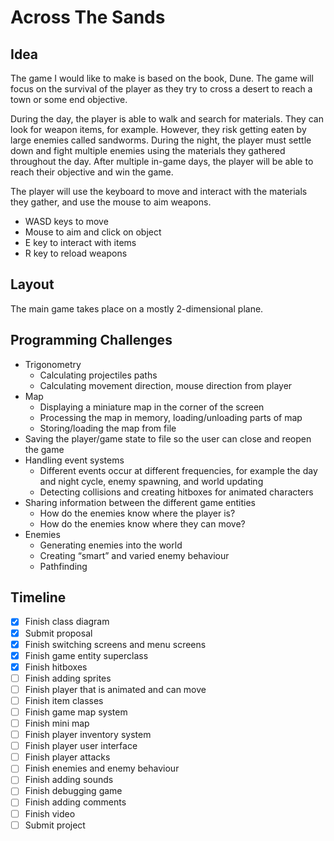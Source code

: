 # Across The Sands

## Idea

The game I would like to make is based on the book, Dune. The game will focus on the survival of the player as they try to cross a desert to reach a town or some end objective.

During the day, the player is able to walk and search for materials. They can look for weapon items, for example. However, they risk getting eaten by large enemies called sandworms. During the night, the player must settle down and fight multiple enemies using the materials they gathered throughout the day. After multiple in-game days, the player will be able to reach their objective and win the game.

The player will use the keyboard to move and interact with the materials they gather, and use the mouse to aim weapons.

- WASD keys to move
- Mouse to aim and click on object
- E key to interact with items
- R key to reload weapons

## Layout

The main game takes place on a mostly 2-dimensional plane.

## Programming Challenges

- Trigonometry
  - Calculating projectiles paths
  - Calculating movement direction, mouse direction from player
- Map
  - Displaying a miniature map in the corner of the screen
  - Processing the map in memory, loading/unloading parts of map
  - Storing/loading the map from file
- Saving the player/game state to file so the user can close and reopen the game
- Handling event systems
  - Different events occur at different frequencies, for example the day and night cycle, enemy spawning, and world updating
  - Detecting collisions and creating hitboxes for animated characters
- Sharing information between the different game entities
  - How do the enemies know where the player is?
  - How do the enemies know where they can move?
- Enemies
  - Generating enemies into the world
  - Creating “smart” and varied enemy behaviour
  - Pathfinding

## Timeline

- [x] Finish class diagram
- [x] Submit proposal
- [x] Finish switching screens and menu screens
- [x] Finish game entity superclass
- [x] Finish hitboxes
- [ ] Finish adding sprites
- [ ] Finish player that is animated and can move
- [ ] Finish item classes
- [ ] Finish game map system
- [ ] Finish mini map
- [ ] Finish player inventory system
- [ ] Finish player user interface
- [ ] Finish player attacks
- [ ] Finish enemies and enemy behaviour
- [ ] Finish adding sounds
- [ ] Finish debugging game
- [ ] Finish adding comments
- [ ] Finish video
- [ ] Submit project
